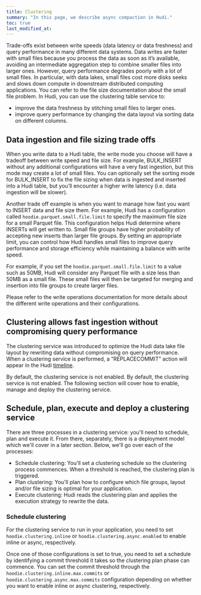 ```yaml
---
title: Clustering
summary: "In this page, we describe async compaction in Hudi."
toc: true
last_modified_at:
---
```


Trade-offs exist between write speeds (data latency or data freshness) and query performance in many different data systems. Data writes are faster with small files because you process the data as soon as it’s available, avoiding an intermediate aggregation step to combine smaller files into larger ones. However, query performance degrades poorly with a lot of small files. In particular, with data lakes, small files cost more disks seeks and slows down compute in downstream distributed computing applications. You can refer to the file size documentation about the small file problem. In Hudi, you can use the clustering table service to:
- improve the data freshness by stitching small files to larger ones.
- improve query performance by changing the data layout via sorting data on different columns.

## Data ingestion and file sizing trade offs
When you write data to a Hudi table, the write mode you choose will have a tradeoff between write speed and file size. For example, BULK_INSERT without any additional configurations will have a very fast ingestion, but this mode may create a lot of small files. You can optionally set the sorting mode for BULK_INSERT to fix the file sizing when data is ingested and inserted into a Hudi table, but you’ll encounter a higher write latency (i.e. data ingestion will be slower).  

Another trade off example is when you want to manage how fast you want to INSERT data and file size them. For example, Hudi has a configuration called `hoodie.parquet.small.file.limit` to specify the maximum file size for a small Parquet file. This configuration helps Hudi determine where INSERTs will get written to. Small file groups have higher probability of accepting new inserts than larger file groups. By setting an appropriate limit, you can control how Hudi handles small files to improve query performance and storage efficiency while maintaining a balance with write speed.

For example, if you set the `hoodie.parquet.small.file.limit` to a value such as 50MB, Hudi will consider any Parquet file with a size less than 50MB as a small file. These small files will then be targeted for merging and insertion into file groups to create larger files. 


Please refer to the write operations documentation for more details about the different write operations and their configurations. 

## Clustering allows fast ingestion without compromising query performance 

The clustering service was introduced to optimize the Hudi data lake file layout by rewriting data without compromising on query performance. When a clustering service is performed, a “REPLACECOMMIT” action will appear in the Hudi [timeline](https://hudi.apache.org/docs/timeline). 

By default, the clustering service is not enabled. By default, the clustering service is not enabled. The following section will cover how to enable, manage and deploy the clustering service.

## Schedule, plan, execute and deploy a clustering service
There are three processes in a clustering service: you'll need to schedule, plan and execute it. From there, separately, there is a deployment model which we'll cover in a later section. Below, we'll go over each of the processes:

- Schedule clustering: You'll set a clustering schedule so the clustering process commences. When a threshold is reached, the clustering plan is triggered. 
- Plan clustering: You'll plan how to configure which file groups, layout and/or file sizing is optimal for your application. 
- Execute clustering: Hudi reads the clustering plan and applies the execution strategy to rewrite the data. 

### Schedule clustering

For the clustering service to run in your application, you need to set  `hoodie.clustering.inline` or `hoodie.clustering.async.enabled` to enable inline or async, respectively.

Once one of those configurations is set to true, you need to set a schedule by identifying a commit threshold it takes so the clustering plan phase can commence. You can set the commit threshold through the `hoodie.clustering.inline.max.commits`​ or `hoodie.clustering.async.max.commits`​ configuration depending on whether you want to enable inline or async clustering, respectively. 











